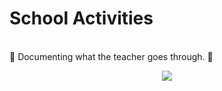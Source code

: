 
# School Activities

<br>👾 Documenting what the teacher goes through. 🧠</br>
<div align="center">
<img align="center" src="https://camo.githubusercontent.com/5dc6ee33381917e41fc9c4951799268998f11a9b864399bf79a0842e4f9b194d/68747470733a2f2f692e696d6775722e636f6d2f315a76566b44632e676966"/></a>
 </div>
